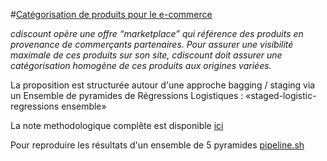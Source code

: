 #[Catégorisation de produits pour le e-commerce](https://www.datascience.net/fr/challenge/20/details)

*cdiscount opère une offre “marketplace” qui référence des produits en provenance de commerçants partenaires. Pour assurer une visibilité maximale de ces produits sur son site,
cdiscount doit assurer une catégorisation homogène de ces produits aux origines variées.*

La proposition est structurée autour d'une approche bagging / staging via un Ensemble de pyramides de Régressions Logistiques : «staged-logistic-regressions ensemble»

La note methodologique complête est disponible [ici](https://github.com/ngaude/cdiscount/note_methodologique.pdf)

Pour reproduire les résultats d'un ensemble de 5 pyramides [pipeline.sh](https://github.com/ngaude/cdiscount/pipeline.sh)
